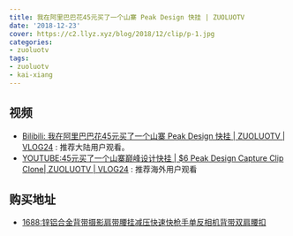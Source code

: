 ```yaml
---
title: 我在阿里巴巴花45元买了一个山寨 Peak Design 快挂 | ZUOLUOTV
date: '2018-12-23'
cover: https://c2.llyz.xyz/blog/2018/12/clip/p-1.jpg
categories:
- zuoluotv
tags:
- zuoluotv
- kai-xiang
---
```



## 视频

- [Bilibili: 我在阿里巴巴花45元买了一个山寨 Peak Design 快挂 | ZUOLUOTV | VLOG24](https://space.bilibili.com/7388950?) : 推荐大陆用户观看。
- [YOUTUBE:45元买了一个山寨巅峰设计快挂 | $6 Peak Design Capture Clip Clone| ZUOLUOTV | VLOG24](https://www.youtube.com/watch?v=Rb2l4e-jEXI) : 推荐海外用户观看

## 购买地址

- [1688:锌铝合金背带摄影肩带腰挂减压快速快枪手单反相机背带双肩腰扣](https://detail.1688.com/offer/562993005682.html?spm=a360q.8274423.1130995625.21.49c84c9aE5jtAq)
